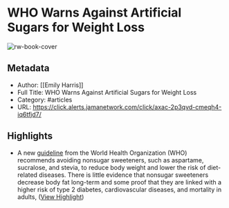 # WHO Warns Against Artificial Sugars for Weight Loss

![rw-book-cover](https://cdn.jamanetwork.com/images/logos/JAMA.png)

## Metadata
- Author: [[Emily Harris]]
- Full Title: WHO Warns Against Artificial Sugars for Weight Loss
- Category: #articles
- URL: https://click.alerts.jamanetwork.com/click/axac-2p3qvd-cmeqh4-iq6tfjd7/

## Highlights
- A new [guideline](https://www.who.int/publications/i/item/9789240073616) from the World Health Organization (WHO) recommends avoiding nonsugar sweeteners, such as aspartame, sucralose, and stevia, to reduce body weight and lower the risk of diet-related diseases. There is little evidence that nonsugar sweeteners decrease body fat long-term and some proof that they are linked with a higher risk of type 2 diabetes, cardiovascular diseases, and mortality in adults, ([View Highlight](https://read.readwise.io/read/01h3e2n5hw773eyt9cva83nmsd))
